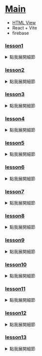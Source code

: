 # [Main](https://github.com/wolf790206/crwn-clothing/tree/main)
-   [HTML View](https://wolf790206.github.io/crwn-clothing/dist/)
-   React + Vite
-   firebase

### [lesson1](https://github.com/wolf790206/crwn-clothing/tree/lesson1)
<details>
<summary>點我展開細節</summary>

**建立專案**

- 建立專案 `npm create vite@latest crwn-clothing -- --template react`
  - *crwn-clothing 可改為自己專案的名稱*
-  `App.jsx` 
  - 建立基本的HTML格式
---

</details>

### [lesson2](https://github.com/wolf790206/crwn-clothing/tree/lesson2)
<details>
<summary>點我展開細節</summary>

**簡化程式**

-  `App.jsx` 
  - 建立 `category` 物件
  - 嘗試使用 `map()` 的方式建立HTML
---

**補充概念**

- [Obj 物件](https://ithelp.ithome.com.tw/articles/10219496)
- [map()](https://ithelp.ithome.com.tw/articles/10215281)
---

</details>

### [lesson3](https://github.com/wolf790206/crwn-clothing/tree/lesson3)
<details>
<summary>點我展開細節</summary>

**使用樣式**

- 安裝套件 `npm install sass`
- 新增檔案 `category.styles.scss` 在 `src/`
- `category.styles.scss`
  - 建立樣式
- `App.jsx`
  - 匯入 `category.styles.scss`
---

**補充概念**

- [SCSS](https://ithelp.ithome.com.tw/m/articles/10190746)
---

</details>

### [lesson4](https://github.com/wolf790206/crwn-clothing/tree/lesson4)
<details>
<summary>點我展開細節</summary>

**拆分元件**

- `App.jsx`
  - 更新 `category` 物件，增加 key `imageUrl`
- 建立資料夾 `components/category-item`
- 新增檔案 `category-item.component.jsx` 在 `components/category-item`
- 新增檔案 `category-item.styles.scss` 在 `components/category-item`
- `App.jsx`
  - 剪下 `.category-container` className
  - 貼在 `category-item.component.jsx`
- `category.styles.scss`
  - 剪下 `.category-container` css
  - 貼在 `category-item.styles.scss`
- `category-item.component.jsx`
  - 匯入 `category-item.styles.scss`
- `App.jsx`
  - 匯入 `CategoryItem` 從 `category-item.component.jsx`
---

</details>

### [lesson5](https://github.com/wolf790206/crwn-clothing/tree/lesson5)
<details>
<summary>點我展開細節</summary>

**拆分元件**

- 建立資料夾 `src/components/directory`
- 新增檔案 `directory.component.jsx` 在 `components/directory`
- 新增檔案 `directory.styles.scss` 在 `components/directory`
- `App.jsx`
  - 剪下 `.categories-container` className
  - 貼在 `directory.component.jsx`
- `category.styles.scss`
  - 剪下 `.categories-container` css
  - 貼在 `directory.styles.scss`
  - 刪除 `category.styles.scss`
---

**路徑新增**

- `vite.config.js` 加入 `src`, `components`  路徑
- 新增檔案 `jsconfig.json` 在 `./` 根目錄中， 
- `jsconfig.json` 加入 `src`, `components` 路徑
---

</details>

### [lesson6](https://github.com/wolf790206/crwn-clothing/tree/lesson6)
<details>
<summary>點我展開細節</summary>

**字體使用**

- 確認使用的字體[Google Fonts](https://fonts.google.com/)
- `index.html`
  - 匯入 `google fonts` link
- `index.css` 更名 `index.scss`
  - 增加 `font-family` 樣式
- `main.jsx`
  - 匯入 `index.scss`


</details>

### [lesson7](https://github.com/wolf790206/crwn-clothing/tree/lesson7)
<details>
<summary>點我展開細節</summary> 

**路由設定**

- 安裝套件 `npm install react-router@7`
- `main.jsx`
  - 匯入 `BrowserRouter` 從 `react-router`
  - 使用 `BrowserRouter` 包覆 `<App />`
- 建立資料夾 `src/routers/home`
- 新增檔案 `home.component.jsx` 在 `routers/home`
- `App.jsx`
  - 剪下 `App` 所有程式碼
  - 貼在 `home.component.jsx`
- `home.component.jsx`
  - `App` 更名為 `Home`
- `App.jsx`
  - 匯入 `Home` 從 `home.component.jsx`
  - 匯入 `Route`, `Routes` 從 `react-router`
  - 增加 `<Home />` 的 `Route`
---

**路徑新增**

- `vite.config.js` 加入 `rouers` 路徑
- `jsconfig.json` 加入 `rouers` 路徑
---

</details>

### [lesson8](https://github.com/wolf790206/crwn-clothing/tree/lesson8)
<details>
<summary>點我展開細節</summary> 

**路由設定**

- `App.jsx`
  - 匯入 `Outlet` 從 `react-router`
  - 建立 `Navigation`, `Shop` arrow function
  - 增加 `<Navigation />`, `<Shop />` 的 `Route`
---

</details>

### [lesson9](https://github.com/wolf790206/crwn-clothing/tree/lesson9)
<details>
<summary>點我展開細節</summary>

**拆分元件**

- 建立資料夾 `src/routers/navigation`
- 新增檔案 `navigation.component.jsx` 在 `routers/navigation`
- `App.jsx`
  - 剪下 `Navigation`
  - 貼在 `navigation.component.jsx`
- `navigation.component.jsx`
  - 匯入 `Outlet`, `Link` 從 `react-router`
  - 匯入 `Fragment` 從 `react`
  - 使用 `<Link />` 增加 `home`, `shop` 路徑
- `App.jsx`
  - 移除 `Outlet`
  - 匯入 `Navigation` 從 `Navigation.component.jsx`
---

</details>


### [lesson10](https://github.com/wolf790206/crwn-clothing/tree/lesson10)
<details>
<summary>點我展開細節</summary>

**SVG設定**

- 安裝套件 `npm install vite-plugin-svgr`
  - [how to use](https://medium.com/@lisalisa12332180/%E4%BD%BF%E7%94%A8svgr%E5%9C%A8vite-react-typescript%E5%B0%88%E6%A1%88%E4%B8%AD%E5%BC%95%E5%85%A5svg%E5%9C%96%E6%AA%94-9634c2362dc6)
- `vite.config.js`
  - 匯入 `svgr` 從 `vite-plugin-svgr`
  - `plugin` 增加 `svgr()`
- `jsconfig.json`
  - 增加 `"types": ["vite-plugin-svgr/client"]`
---

**樣式設定**

- 建立資料夾 `src/assets`
- 新增檔案 `crown.svg` 在 `assets`
- `navigation.component.jsx`
  - 匯入 `CrownLogo` 從 `crown.svg` *寫法請特別注意*
  - 
- 新增檔案 `navigation.styles.css` 在 `routers/navigation`
- `navigation.styles.css`
  - 增加樣式
- `navigation.component.jsx`
  - 匯入 `navigation.styles.css`
  - 使用 `<Link />` 增加 `CrownLogo` 路徑
- `index.scss`
  - 增加 `*`, `a` 的樣式設定
---

**路徑新增**

- `vite.config.js` 加入 `assets` 路徑
- `jsconfig.json` 加入 `assets` 路徑
---

</details>


### [lesson11](https://github.com/wolf790206/crwn-clothing/tree/lesson11)
<details>
<summary>點我展開細節</summary>

**安裝與初始化 Firebase**

- 安裝套件 `npm install firebase`
- 建立資料夾 `src/routers/sign-in`
- 新增檔案 `sign-in.component.jsx` 在 `routers/sign-in`
---

**加入 Firebase 專案設定**

- 建立資料夾 `src/utils/firebase`
- 新增檔案 `firebase.utils.js` 在 `src/utils/firebase`
-  `firebase.utils.js` 
  - 匯入 `initializeApp` 從 `firebase/app`
  - 匯入 `getAuth`, `signInWithRedirect`, `signInWithPopup`, `GoogleAuthProvider` 從 `firebase/auth`
  - 新增 `provider` 物件，設定自定義參數
  - 建立 `auth` 與 `signInWithGooglePopup` 函式
---

**建立 Firebase 帳號**

- [Firebase](https://firebase.google.com/)
- 登入 Firebase Console，點選「新增專案」
  - *不需要啟用 Google Analytics*
- 新增應用程式 → 選擇「Web」→ 填寫網頁名稱 
  - *不需要啟用 Hosting*
- 複製 `firebaseConfig` 並貼到 `firebase.utils.js`
---

**開啟 Firebase Authentication**

- 在 Firebase Console → 選擇左側選單「Authentication」
- 開啟「Google 登入」方式（Enable）
---

**專案整合流程**

- `App.jsx` 新增 `/sign-in` Route
- `navigation.component.jsx`
  - 使用 `<Link />` 增加 `sign-in` 路徑
- `sign-in.component.jsx`
  - 匯入 `signInWithGooglePopup` 從 `firebase.utils.js`
  - 建立 `logGoogleUser()` 
    - *需要注意async*
  - 加入測試 `console.log()`
---

**路徑新增**

- `vite.config.js` 加入 `utils` 路徑
- `jsconfig.json` 加入 `utils` 路徑
---

**補充概念**

- [什麼是 CRUD？](https://ithelp.ithome.com.tw/articles/10244492)
  - CRUD = Create / Read / Update / Delete，是資料處理的基本操作
- [Async Await](https://ithelp.ithome.com.tw/articles/10249787)
---

</details>


### [lesson12](https://github.com/wolf790206/crwn-clothing/tree/lesson12)
<details>
<summary>點我展開細節</summary>

**Firestore 設定**

- 在 Firebase Console → 選擇左側選單「Firestore Database」
- 選擇一個 server 的位置，可以選擇離自己國家越近的位置
- 進入「Rules」,將讀、寫設定成 true
  - ![Firestore Database Rules](./public/firestore_database_rules_setting.png)
  - 點擊「Publish」
---

**Firestore 會員建立**

-  `firebase.utils.js` 
  - 匯入 `getFirestore`, `doc`, `getDoc`, `setDoc` 從 `firebase/firestore`
  - 設定 `db = getFirestore()`
  - 建立 `createUserDocumentFromAuth` *建立會員資料*
    - 建立 `userDocRef` 使用 `doc(db, 'users', userAuth.uid)` 
      - *使用 doc() 函式從 Firestore 建立一個指向 'users' 的 collection、以使用者 uid 命名的文件路徑*
    - 取得該會員資料，建立 `userSnapshot` 使用 `getDoc(userDocRef)` 取得資料
      - *使用 getDoc() 非同步取得該文件內容*
    - `userSnapshot.exists()` 可以確認是否已有該會員
- `sign-in.component.jsx`
  - 匯入 `createUserDocumentFromAuth` 從 `firebase.utils.js`
  - 將登入的 `user` 資料傳入 `createUserDocumentFromAuth`
  - 建立 `userDocRef`，設定 await `createUserDocumentFromAuth` 
- `createUserDocumentFromAuth`
  - 如果會員不存在 `!userSnapshot.exists()`
    - 建立會員資料，使用 `setDoc(userDocRef, {要存入的資料放這})` 
  - 如果會員已建立或存在，回傳 `userDocRef`
---

**補充概念**

- [Firestore 的結構](https://www.letswrite.tw/cloud-firestore-init-v9/#%e5%af%ab%e5%85%a5%e8%b3%87%e6%96%99)
  - *Collections > Documents > Data*
- [Firestore Ref](https://firebase.google.com/docs/firestore/quickstart?hl=zh-tw)
---

</details>

### [lesson13](https://github.com/wolf790206/crwn-clothing/tree/lesson13)
<details>
<summary>點我展開細節</summary>

**Firebase Authentication**

- 在 Firebase Console → 選擇左側選單「Authentication」
  - 開啟「Mail 登入」方式（Enable）
  - 使用『信箱與密碼』
---

**元件建立**

- 建立資料夾 `src/components/sign-up-form`
- 新增檔案 `sign-up-form.component.jsx` 在 `src/components/sign-up-form`
- `sign-up-form.component.jsx`
  - 建立註冊會需要的內容 `Name`, `Email`, `Password`, `ComfirmPassword`
- `sign-in.component.jsx`
  - 匯入 `SignUpForm` 從 `sign-up-form.component.jsx`
- `sign-up-form.component.jsx`
  - 匯入 `useState` 從 `react`
  - 建立預設的表單內容，並建立 `useState`
  - 設定 `onchange()` 放在 `input` 讓表單可以輸入內容

</details>
